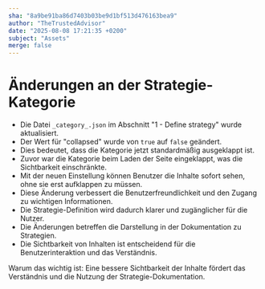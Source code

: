 ```yaml
---
sha: "8a9be91ba86d7403b03be9d1bf513d476163bea9"
author: "TheTrustedAdvisor"
date: "2025-08-08 17:21:35 +0200"
subject: "Assets"
merge: false
---
```


# Änderungen an der Strategie-Kategorie

- Die Datei `_category_.json` im Abschnitt "1 - Define strategy" wurde aktualisiert.
- Der Wert für "collapsed" wurde von `true` auf `false` geändert.
- Dies bedeutet, dass die Kategorie jetzt standardmäßig ausgeklappt ist.
- Zuvor war die Kategorie beim Laden der Seite eingeklappt, was die Sichtbarkeit einschränkte.
- Mit der neuen Einstellung können Benutzer die Inhalte sofort sehen, ohne sie erst aufklappen zu müssen.
- Diese Änderung verbessert die Benutzerfreundlichkeit und den Zugang zu wichtigen Informationen.
- Die Strategie-Definition wird dadurch klarer und zugänglicher für die Nutzer.
- Die Änderungen betreffen die Darstellung in der Dokumentation zu Strategien.
- Die Sichtbarkeit von Inhalten ist entscheidend für die Benutzerinteraktion und das Verständnis.

Warum das wichtig ist: Eine bessere Sichtbarkeit der Inhalte fördert das Verständnis und die Nutzung der Strategie-Dokumentation.

